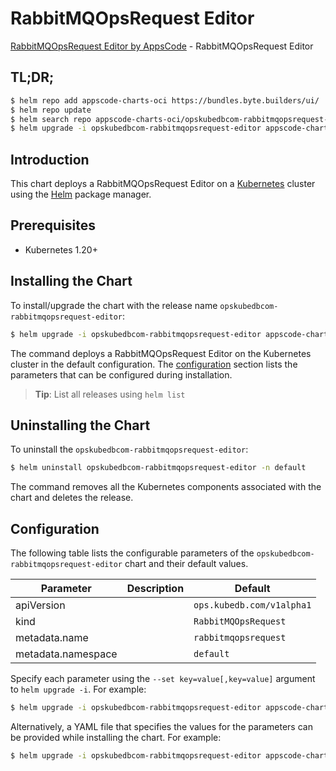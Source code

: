 # RabbitMQOpsRequest Editor

[RabbitMQOpsRequest Editor by AppsCode](https://byte.builders) - RabbitMQOpsRequest Editor

## TL;DR;

```bash
$ helm repo add appscode-charts-oci https://bundles.byte.builders/ui/
$ helm repo update
$ helm search repo appscode-charts-oci/opskubedbcom-rabbitmqopsrequest-editor --version=v0.4.21
$ helm upgrade -i opskubedbcom-rabbitmqopsrequest-editor appscode-charts-oci/opskubedbcom-rabbitmqopsrequest-editor -n default --create-namespace --version=v0.4.21
```

## Introduction

This chart deploys a RabbitMQOpsRequest Editor on a [Kubernetes](http://kubernetes.io) cluster using the [Helm](https://helm.sh) package manager.

## Prerequisites

- Kubernetes 1.20+

## Installing the Chart

To install/upgrade the chart with the release name `opskubedbcom-rabbitmqopsrequest-editor`:

```bash
$ helm upgrade -i opskubedbcom-rabbitmqopsrequest-editor appscode-charts-oci/opskubedbcom-rabbitmqopsrequest-editor -n default --create-namespace --version=v0.4.21
```

The command deploys a RabbitMQOpsRequest Editor on the Kubernetes cluster in the default configuration. The [configuration](#configuration) section lists the parameters that can be configured during installation.

> **Tip**: List all releases using `helm list`

## Uninstalling the Chart

To uninstall the `opskubedbcom-rabbitmqopsrequest-editor`:

```bash
$ helm uninstall opskubedbcom-rabbitmqopsrequest-editor -n default
```

The command removes all the Kubernetes components associated with the chart and deletes the release.

## Configuration

The following table lists the configurable parameters of the `opskubedbcom-rabbitmqopsrequest-editor` chart and their default values.

|     Parameter      | Description |               Default                |
|--------------------|-------------|--------------------------------------|
| apiVersion         |             | <code>ops.kubedb.com/v1alpha1</code> |
| kind               |             | <code>RabbitMQOpsRequest</code>      |
| metadata.name      |             | <code>rabbitmqopsrequest</code>      |
| metadata.namespace |             | <code>default</code>                 |


Specify each parameter using the `--set key=value[,key=value]` argument to `helm upgrade -i`. For example:

```bash
$ helm upgrade -i opskubedbcom-rabbitmqopsrequest-editor appscode-charts-oci/opskubedbcom-rabbitmqopsrequest-editor -n default --create-namespace --version=v0.4.21 --set apiVersion=ops.kubedb.com/v1alpha1
```

Alternatively, a YAML file that specifies the values for the parameters can be provided while
installing the chart. For example:

```bash
$ helm upgrade -i opskubedbcom-rabbitmqopsrequest-editor appscode-charts-oci/opskubedbcom-rabbitmqopsrequest-editor -n default --create-namespace --version=v0.4.21 --values values.yaml
```
